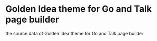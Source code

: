 # Golden Idea theme for Go and Talk page builder

the source data of Golden Idea theme for Go and Talk page builder
